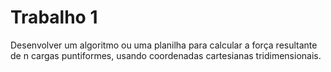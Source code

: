 Trabalho 1
==========

Desenvolver um algoritmo ou uma planilha para calcular a força resultante
de n cargas puntiformes, usando coordenadas cartesianas tridimensionais.

